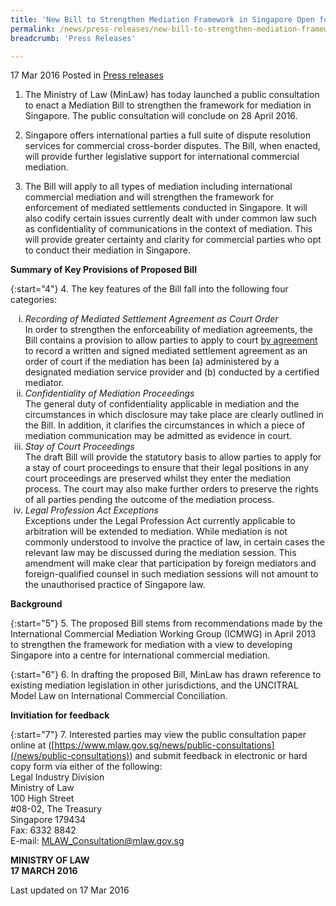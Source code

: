 ```yaml
---
title: 'New Bill to Strengthen Mediation Framework in Singapore Open for Public Consultation'
permalink: /news/press-releases/new-bill-to-strengthen-mediation-framework-in-singapore--open-fo
breadcrumb: 'Press Releases'

---
```



17 Mar 2016 Posted in [Press releases](/news/press-releases)

1. The Ministry of Law (MinLaw) has today launched a public consultation to enact a Mediation Bill to strengthen the framework for mediation in Singapore. The public consultation will conclude on 28 April 2016. 


2. Singapore offers international parties a full suite of dispute resolution services for commercial cross-border disputes. The Bill, when enacted, will provide further legislative support for international commercial mediation.


3. The Bill will apply to all types of mediation including international commercial mediation and will strengthen the framework for enforcement of mediated settlements conducted in Singapore. It will also codify certain issues currently dealt with under common law such as confidentiality of communications in the context of mediation. This will provide greater certainty and clarity for commercial parties who opt to conduct their mediation in Singapore.

**Summary of Key Provisions of Proposed Bill**

{:start="4"}
4. The key features of the Bill fall into the following four categories:

<ol style="list-style-type: lower-roman;">
  <li>  <i>Recording of Mediated Settlement Agreement as Court Order</i></li>
In order to strengthen the enforceability of mediation agreements, the Bill contains a provision to allow parties to apply to court <u>by agreement</u> to record a written and signed mediated settlement agreement as an order of court if the mediation has been (a) administered by a designated mediation service provider and (b) conducted by a certified mediator.

<li><i>Confidentiality of Mediation Proceedings</i></li>
The general duty of confidentiality applicable in mediation and the circumstances in which disclosure may take place are clearly outlined in the Bill. In addition, it clarifies the circumstances in which a piece of mediation communication may be admitted as evidence in court.

<li><i>Stay of Court Proceedings</i></li>
The draft Bill will provide the statutory basis to allow parties to apply for a stay of court proceedings to ensure that their legal positions in any court proceedings are preserved whilst they enter the mediation process. The court may also make further orders to preserve the rights of all parties pending the outcome of the mediation process.

<li><i>Legal Profession Act Exceptions</i></li>
Exceptions under the Legal Profession Act currently applicable to arbitration will be extended to mediation. While mediation is not commonly understood to involve the practice of law, in certain cases the relevant law may be discussed during the mediation session. This amendment will make clear that participation by foreign mediators and foreign-qualified counsel in such mediation sessions will not amount to the unauthorised practice of Singapore law.

</ol>

**Background**

{:start="5"}
5. The proposed Bill stems from recommendations made by the International Commercial Mediation Working Group (ICMWG) in April 2013 to strengthen the framework for mediation with a view to developing Singapore into a centre for international commercial mediation.

{:start="6"}
6.  In drafting the proposed Bill, MinLaw has drawn reference to existing mediation legislation in other jurisdictions, and the UNCITRAL Model Law on International Commercial Conciliation.

**Invitiation for feedback**

{:start="7"}
7. Interested parties may view the public consultation paper online at 
([https://www.mlaw.gov.sg/news/public-consultations](/news/public-consultations)) and submit feedback in electronic or hard copy form via either of the following:  
Legal Industry Division  
Ministry of Law  
100 High Street  
#08-02, The Treasury  
Singapore 179434  
Fax: 6332 8842  
E-mail: <MLAW_Consultation@mlaw.gov.sg>


**MINISTRY OF LAW**  
**17 MARCH 2016**  

<p class="right-side-updated">Last updated on 17 Mar 2016</p>
